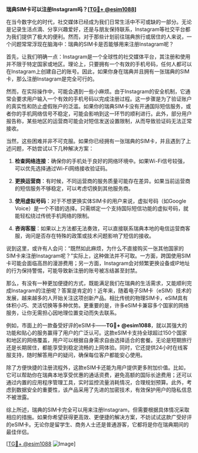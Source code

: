 **瑞典SIM卡可以注册Instagram吗？[[TG💪+ @esim1088](https://t.me/s/esim1088)]**

在当今数字化的时代，社交媒体已经成为我们日常生活中不可或缺的一部分。无论是记录生活点滴、分享兴趣爱好，还是与朋友保持联系，Instagram等社交平台都为我们提供了极大的便利。然而，对于那些计划前往瑞典旅行或居住的人来说，一个问题常常浮现在脑海中：瑞典的SIM卡是否能够用来注册Instagram呢？

首先，让我们明确一点：Instagram是一个全球性的社交媒体平台，其注册和使用并不限于特定国家或地区。理论上，只要拥有一个有效的手机号码，任何人都可以在Instagram上创建自己的账号。因此，如果你身在瑞典并且拥有一张瑞典的SIM卡，那么注册Instagram是完全可行的。

然而，在实际操作中，可能会遇到一些小麻烦。由于Instagram的安全机制，它通常会要求用户输入一个有效的手机号码以完成注册过程。这一步骤是为了验证账户的真实性和防止虚假账户的泛滥。如果你的瑞典SIM卡没有开通国际短信服务，或者你的手机网络信号不稳定，可能会影响到这一环节的顺利进行。此外，部分用户报告称，某些地区的运营商可能会对短信发送设置限制，从而导致验证码无法正常接收。

当然，这些困难并非不可克服。如果你已经拥有一张瑞典的SIM卡，并且遇到了上述问题，不妨尝试以下几种解决方案：

1. **检查网络连接**：确保你的手机处于良好的网络环境中。如果Wi-Fi信号较强，可以优先选择通过Wi-Fi网络接收验证码。
   
2. **更换运营商**：有时候，不同运营商的服务质量可能存在差异。如果当前运营商的短信服务不够稳定，可以考虑切换到其他服务商。

3. **使用虚拟号码**：对于不想更换实体SIM卡的用户来说，虚拟号码（如Google Voice）是一个不错的选择。只需绑定一个支持国际短信功能的虚拟号码，就能轻松绕过传统手机网络的限制。

4. **咨询客服**：如果以上方法都无法奏效，可以直接联系瑞典本地的电信运营商客服，询问是否存在特殊的政策或技术问题影响了短信的接收。

说到这里，或许有人会问：“既然如此麻烦，为什么不直接购买一张其他国家的SIM卡来注册Instagram呢？”实际上，这种做法并不可取。一方面，跨国使用SIM卡可能会面临高昂的漫游费用；另一方面，Instagram会对频繁更换设备或IP地址的行为保持警惕，可能导致新注册的账号被冻结甚至封禁。

那么，有没有一种更加便捷的方式，既能满足我们在瑞典的生活需求，又能顺利完成Instagram的注册呢？答案是肯定的！近年来，随着电子SIM卡（eSIM）技术的发展，越来越多的人开始关注这项创新产品。相比传统的物理SIM卡，eSIM具有体积小巧、灵活切换等多种优势。更重要的是，许多eSIM卡兼容多个国家的网络服务，让你无需担心因地理位置变动而失去联系。

例如，市面上的一款备受好评的eSIM卡——**TG💪+ @esim1088**，就以其强大的功能和贴心的服务赢得了用户的广泛认可。这款eSIM卡支持全球超过150个国家和地区的网络覆盖，用户可以根据自身需求自由选择适合的套餐。无论是短期旅行还是长期居住，都能享受到稳定流畅的上网体验。同时，它还提供24小时在线客服支持，随时解答用户的疑问，确保每位客户都能安心使用。

除了方便快捷的注册流程外，这款eSIM卡还能为用户提供更多附加价值。比如，它可以帮助你在瑞典本地享受优惠的通话资费，避免高额的国际长途费用；还可以通过内置的应用程序管理工具，实时监控流量消耗情况，合理规划预算。此外，考虑到数据安全的重要性，该产品采用了先进的加密技术，有效保护用户的隐私信息不被泄露。

综上所述，瑞典的SIM卡完全可以用来注册Instagram，但需要根据具体情况采取相应的措施。如果你希望获得更高效、更便捷的解决方案，不妨试试这款广受好评的eSIM卡。无论你是留学生、商务人士还是普通游客，它都将是你在瑞典期间的最佳伴侣。

[[TG💪+ @esim1088](https://t.me/s/esim1088) ![Image](https://i.postimg.cc/4NQfJmqS/Snipaste-2025-05-13-00-14-12.png)]